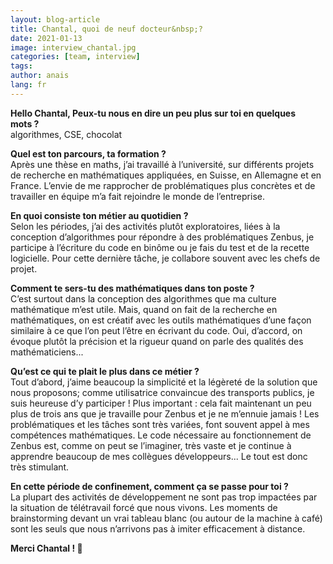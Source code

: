 ```yaml
---
layout: blog-article
title: Chantal, quoi de neuf docteur&nbsp;?
date: 2021-01-13
image: interview_chantal.jpg
categories: [team, interview]
tags:
author: anais
lang: fr
---
```


**Hello Chantal, Peux-tu nous en dire un peu plus sur toi en quelques mots&nbsp;?**<br>
algorithmes, CSE, chocolat

**Quel est ton parcours, ta formation&nbsp;?**<br>
Après une thèse en maths, j’ai travaillé à l’université, sur différents projets de recherche en mathématiques appliquées, en Suisse, en Allemagne et en France. L’envie de me rapprocher de problématiques plus concrètes et de travailler en équipe m’a fait rejoindre le monde de l’entreprise.

**En quoi consiste ton métier au quotidien&nbsp;?**<br>
Selon les périodes, j’ai des activités plutôt exploratoires, liées à la conception d’algorithmes pour répondre à des problématiques Zenbus, je participe à l’écriture du code en binôme ou je fais du test et de la recette logicielle. Pour cette dernière tâche, je collabore souvent avec les chefs de projet. 

**Comment te sers-tu des mathématiques dans ton poste&nbsp;?**<br>
C’est surtout dans la conception des algorithmes que ma culture mathématique m’est utile. Mais, quand on fait de la recherche en mathématiques, on est créatif avec les outils mathématiques d’une façon similaire à ce que l’on peut l’être en écrivant du code. Oui, d’accord, on évoque plutôt la précision et la rigueur quand on parle des qualités des mathématiciens... 

**Qu’est ce qui te plait le plus dans ce métier&nbsp;?**<br>
Tout d’abord, j’aime beaucoup la simplicité et la légèreté de la solution que nous proposons; comme utilisatrice convaincue des transports publics, je suis heureuse d’y participer&nbsp;! 
Plus important&nbsp;: cela fait maintenant un peu plus de trois ans que je travaille pour Zenbus et je ne m’ennuie jamais&nbsp;! Les problématiques et les tâches sont très variées, font souvent appel à mes compétences mathématiques. Le code nécessaire au fonctionnement de Zenbus est, comme on peut se l’imaginer, très vaste et je continue à apprendre beaucoup de mes collègues développeurs... Le tout est donc très stimulant. 

**En cette période de confinement, comment ça se passe pour toi&nbsp;?**<br>
La plupart des activités de développement ne sont pas trop impactées par la situation de télétravail forcé que nous vivons. Les moments de brainstorming devant un vrai tableau blanc (ou autour de la machine à café) sont les seuls que nous n’arrivons pas à imiter efficacement à distance.

**Merci Chantal&nbsp;! 🙂**